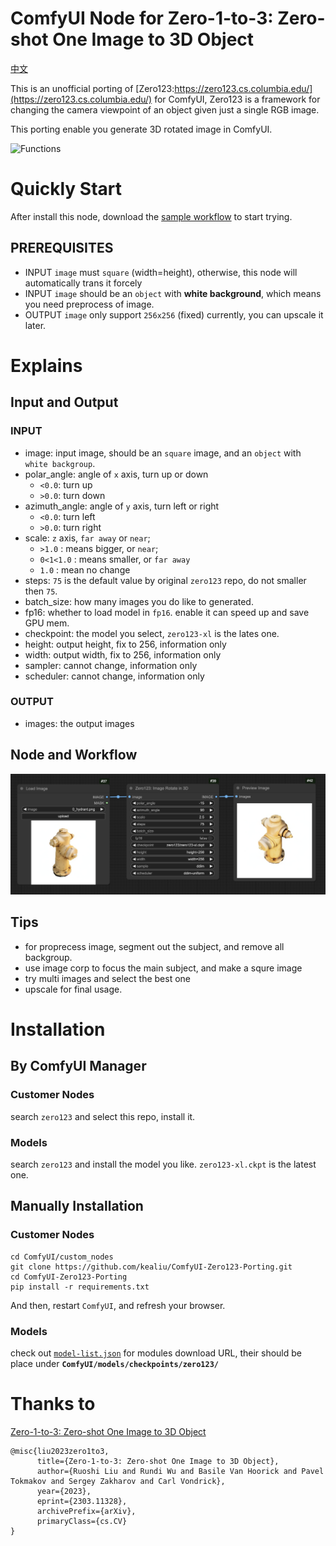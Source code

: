 # ComfyUI Node for Zero-1-to-3: Zero-shot One Image to 3D Object

[中文](README_CN.md)

This is an unofficial porting of [Zero123:https://zero123.cs.columbia.edu/](https://zero123.cs.columbia.edu/) for ComfyUI, Zero123 is a framework for changing the camera viewpoint of an object given just a single RGB image.

This porting enable you generate 3D rotated image in ComfyUI.

![Functions](https://github.com/cvlab-columbia/zero123/blob/main/teaser.png)

# Quickly Start

After install this node, download the [sample workflow](sample/simple_workflow.json) to start trying.

## PREREQUISITES

- INPUT `image` must `square` (width=height), otherwise, this node will automatically trans it forcely
- INPUT `image` should be an `object` with **white background**, which means you need preprocess of image.
- OUTPUT `image` only support `256x256` (fixed) currently, you can upscale it later.

# Explains

## Input and Output

### INPUT

- image: input image, should be an `square` image, and an `object` with `white backgroup`.
- polar_angle: angle of `x` axis, turn up or down
    - `<0.0`: turn up
    - `>0.0`: turn down
- azimuth_angle: angle of `y` axis, turn left or right
    - `<0.0`: turn left
    - `>0.0`: turn right
- scale: `z` axis, `far away` or `near`;  
    - `>1.0` : means bigger, or `near`;
    - `0<1<1.0` : means smaller, or `far away`
    - `1.0` : mean no change
- steps: `75` is the default value by original `zero123` repo, do not smaller then `75`.
- batch_size: how many images you do like to generated. 
- fp16: whether to load model in `fp16`. enable it can speed up and save GPU mem.
- checkpoint: the model you select, `zero123-xl` is the lates one.
- height: output height, fix to 256, information only
- width: output width, fix to 256, information only
- sampler: cannot change, information only
- scheduler: cannot change, information only

### OUTPUT

- images: the output images

## Node and Workflow

![simple workflow](images/Zero123-Simple.png)

## Tips

- for proprecess image, segment out the subject, and remove all backgroup.
- use image corp to focus the main subject, and make a squre image
- try multi images and select the best one
- upscale for final usage.

# Installation

## By ComfyUI Manager

### Customer Nodes 

search `zero123` and select this repo, install it.

### Models

search `zero123` and install the model you like. `zero123-xl.ckpt` is the latest one.

## Manually Installation

### Customer Nodes 

```
cd ComfyUI/custom_nodes
git clone https://github.com/kealiu/ComfyUI-Zero123-Porting.git
cd ComfyUI-Zero123-Porting
pip install -r requirements.txt
```

And then, restart `ComfyUI`, and refresh your browser.

### Models

check out [`model-list.json`](model-list.json) for modules download URL, their should be place under **`ComfyUI/models/checkpoints/zero123/`**

# Thanks to

[Zero-1-to-3: Zero-shot One Image to 3D Object](https://github.com/cvlab-columbia/zero123)

```
@misc{liu2023zero1to3,
      title={Zero-1-to-3: Zero-shot One Image to 3D Object}, 
      author={Ruoshi Liu and Rundi Wu and Basile Van Hoorick and Pavel Tokmakov and Sergey Zakharov and Carl Vondrick},
      year={2023},
      eprint={2303.11328},
      archivePrefix={arXiv},
      primaryClass={cs.CV}
}
```
